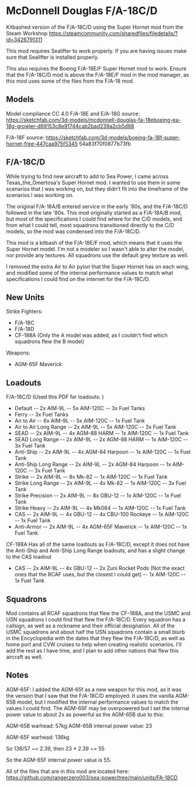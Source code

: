 # McDonnell Douglas F/A-18C/D

Kitbashed version of the F/A-18C/D using the Super Hornet mod from the Steam Workshop https://steamcommunity.com/sharedfiles/filedetails/?id=3426791311

This mod requires Sealifter to work properly. If you are having issues make sure that Sealifter is installed properly.

This also requires the Boeing F/A-18E/F Super Hornet mod to work. Ensure that the F/A-18C/D mod is above the F/A-18E/F mod in the mod manager, as this mod uses some of the files from the F/A-18 mod.

## Models

Model compliance CC 4.0
F/A-18E and E/A-18G source:
https://sketchfab.com/3d-models/mcdonnell-douglas-fa-18eboeing-ea-18g-growler-d69153c8e91744cab2bad239a2cb5d98

F/A-18F source:
https://sketchfab.com/3d-models/boeing-fa-18f-super-hornet-free-447caa975f5345 54a83f70f0877b73fb

## F/A-18C/D

While trying to find new aircraft to add to Sea Power, I came across Texas_the_Omertosa's Super Hornet mod. I wanted to use them in some scenarios that I was working on, but they didn't fit into the timeframe of the scenarios I was working on.

The original F/A-18A/B entered service in the early '80s, and the F/A-18C/D followed in the late '80s. This mod originally started as a F/A-18A/B mod, but most of the specifications I could find where for the C/D models, and from what I could tell, most squadrons transitioned directly to the C/D models, so the mod was condensed into the F/A-18C/D.

This mod is a kitbash of the F/A-18E/F mod, which means that it uses the Super Hornet model. I'm not a modeler so I wasn't able to alter the model, nor provide any textures. All squadrons use the default grey texture as well.

I removed the extra Air to Air pylon that the Super Hornet has on each wing, and modified some of the internal performance values to match what specifications I could find on the internet for the F/A-18C/D.

## New Units

Strike Fighters:
- F/A-18C
- F/A-18D
- CF-188A (Only the A model was added, as I couldn't find which squadrons flew the B model)

Weapons:
- AGM-65F Maverick

## Loadouts

F/A-18C/D (Used this PDF for loadouts: )
- Default
-- 2x AIM-9L
-- 5x AIM-120C
-- 3x Fuel Tanks
- Ferry
-- 3x Fuel Tanks
- Air to Air
-- 6x AIM-9L
-- 5x AIM-120C
-- 1x Fuel Tank
- Air to Air Long Range
-- 2x AIM-9L
-- 5x AIM-120C
-- 3x Fuel Tank
- SEAD
-- 2x AIM-9L
-- 4x AGM-88 HARM
-- 1x AIM-120C
-- 1x Fuel Tank
- SEAD Long Range
-- 2x AIM-9L
-- 2x AGM-88 HARM
-- 1x AIM-120C
-- 3x Fuel Tank
- Anti-Ship
-- 2x AIM-9L
-- 4x AGM-84 Harpoon
-- 1x AIM-120C
-- 1x Fuel Tank
- Anti-Ship Long Range
-- 2x AIM-9L
-- 2x AGM-84 Harpoon
-- 1x AIM-120C
-- 3x Fuel Tank
- Strike
-- 2x AIM-9L
-- 8x Mk-82
-- 1x AIM-120C
-- 1x Fuel Tank
- Strike Long Range
-- 2x AIM-9L
-- 4x Mk-82
-- 1x AIM-120C
-- 3x Fuel Tank
- Strike Precision
-- 2x AIM-9L
-- 8x GBU-12
-- 1x AIM-120C
-- 1x Fuel Tank
- Strike Heavy
-- 2x AIM-9L
-- 4x Mk084
-- 1x AIM-120C
-- 1x Fuel Tank
- CAS
-- 2x AIM-9L
-- 4x GBU-12
-- 4x CBU-100 Rockeye
-- 1x AIM-120C
-- 1x Fuel Tank
- Anti-Armor
-- 2x AIM-9L
-- 4x AGM-65F Maverick
-- 1x AIM-120C
-- 1x Fuel Tank

CF-188A
Has all of the same loadouts as F/A-18C/D, except it does not have the Anti-Ship and Anti-Ship Long Range loadouts, and has a slight change to the CAS loadout
- CAS
-- 2x AIM-9L
-- 4x GBU-12
-- 2x Zuni Rocket Pods (Not the exact ones that the RCAF uses, but the closest I could get)
-- 1x AIM-120C
-- 1x Fuel Tank

## Squadrons

Mod contains all RCAF squadrons that flew the CF-188A, and the USMC and USN squadrons I could find that flew the F/A-18C/D. Every squadron has a callsign, as well as a nickname and their official designation. All of the USMC squadrons and about half the USN squadrons contain a small blurb in the Encyclopedia with the dates that they flew the F/A-18C/D, as well as home port and CVW cruises to help when creating realistic scenarios. I'll add the rest as I have time, and I plan to add other nations that flew this aircraft as well.

## Notes

AGM-65F:
I added the AGM-65f as a new weapon for this mod, as it was the version that I saw that the F/A-18C/D employed. It uses the vanilla AGM-65B model, but I modified the internal performance values to match the values I could find. The AGM-65F may be overpowered but I set the internal power value to about 2x as powerful as the AGM-65B due to this:

AGM-65B warhead: 57kg
AGM-65B internal power value: 23

AGM-65F warhead: 136kg

So 136/57 ~= 2.39, then 23 * 2.39 ~= 55

So the AGM-65F internal power value is 55.

All of the files that are in this mod are located here: https://github.com/rangerzero003/sea-power/tree/main/units/FA-18CD